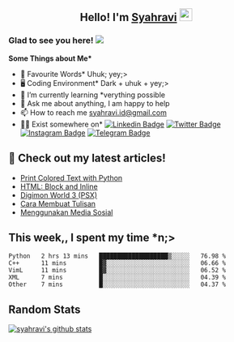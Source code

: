 <h2 align="center">Hello! I'm <a href="https://syahravi.github.io" target="_blank">Syahravi</a> <img src="https://media.giphy.com/media/hvRJCLFzcasrR4ia7z/giphy.gif" width="25px"></h2>

### Glad to see you here! ![](https://visitor-badge.glitch.me/badge?page_id=syahravi.syahravi)

<b> Some Things about Me*</b>
- 💬 Favourite Words\* Uhuk; yey;>
- 🖥️ Coding Environment\* Dark + uhuk + yey;>
- 🌱 I’m currently learning \*verything possible
- 👀 Ask me about anything, I am happy to help
- 📫 How to reach me syahravi.id@gmail.com
- 👨‍💻 Exist somewhere on\* 
[![Linkedin Badge](https://img.shields.io/badge/-LinkedIn-0e76a8?style=flat-square&logo=Linkedin&logoColor=white)](https://linkedin.com/in/syahravi/)
[![Twitter Badge](https://img.shields.io/badge/-Twitter-00acee?style=flat-square&logo=Twitter&logoColor=white)](https://twitter.com/syahraavi/)
[![Instagram Badge](https://img.shields.io/badge/-Instagram-e4405f?style=flat-square&logo=Instagram&logoColor=white)](https://instagram.com/syahraavi)
[![Telegram Badge](https://img.shields.io/badge/-Telegram-0088cc?style=flat-square&logo=Telegram&logoColor=white)](https://t.me/syahravi)
## 📝 Check out my latest articles!
<!-- BLOG-POST-LIST:START -->
- [Print Colored Text with Python](https://syahravi.my.id/colorama/)
- [HTML: Block and Inline](https://syahravi.my.id/html-block-inline/)
- [Digimon World 3 (PSX)](https://syahravi.my.id/digimon-world-3/)
- [Cara Membuat Tulisan](https://syahravi.my.id/cara-membuat-tulisan/)
- [Menggunakan Media Sosial](https://syahravi.my.id/menggunakan-medsos/)
<!-- BLOG-POST-LIST:END -->

## This week,, I spent my time \*n;>
<!--START_SECTION:waka-->
```text
Python   2 hrs 13 mins   ███████████████████▒░░░░░   76.98 % 
C++      11 mins         █▓░░░░░░░░░░░░░░░░░░░░░░░   06.66 % 
VimL     11 mins         █▓░░░░░░░░░░░░░░░░░░░░░░░   06.52 % 
XML      7 mins          █░░░░░░░░░░░░░░░░░░░░░░░░   04.39 % 
Other    7 mins          █░░░░░░░░░░░░░░░░░░░░░░░░   04.37 % 
```
<!--END_SECTION:waka-->

## Random Stats
[![syahravi's github stats](https://github-readme-stats.vercel.app/api?username=syahravi&show_icons=true&theme=synthwave)](https://github.com/syahravi/)
